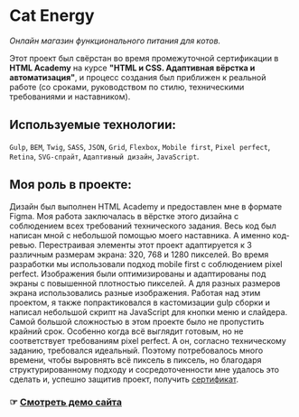 # Cat Energy
_Онлайн магазин функционального питания для котов._

Этот проект был свёрстан во время промежуточной сертификации в **HTML Academy** на курсе **"HTML и CSS. Адаптивная вёрстка и автоматизация"**, и процесс создания был приближен к реальной работе (со сроками, руководством по стилю, техническими требованиями и наставником).

## Используемые технологии: 
`Gulp`, `BEM`, `Twig`, `SASS`, `JSON`, `Grid`, `Flexbox`, `Mobile first`, `Pixel perfect`, `Retina`, `SVG-спрайт`,  `Адаптивный дизайн`, `JavaScript`.

## Моя роль в проекте: 
Дизайн был выполнен HTML Academy и предоставлен мне в формате Figma. Моя работа заключалась в вёрстке этого дизайна с соблюдением всех требований технического задания. Весь код был написан мной с небольшой помощью моего наставника. А именно код-ревью. Перестраивая элементы этот проект адаптируется к 3 различным размерам экрана: 320, 768 и 1280 пикселей. Во время разработки мы использовали подход mobile first с соблюдением pixel perfect. Изображения были оптимизированы и адаптированы под экраны с повышенной плотностью пикселей. А для разных размеров экрана использовались разные изображения. Работая над этим проектом, я также попрактиковался в кастомизации gulp сборки и написал небольшой скрипт на JavaScript для кнопки меню и слайдера. Самой большой сложностью в этом проекте было не пропустить крайний срок. Особенно когда всё выглядит готовым, но не соответствует требованиям pixel perfect. А он, согласно техническому заданию, требовался идеальный. Поэтому потребовалось много времени, чтобы выровнять всё пиксель в пиксель, но благодаря структурированному подходу и сосредоточенности мне удалось это сделать и, успешно защитив проект, получить [сертификат](https://assets.htmlacademy.ru/certificates/intensive/369/1487455.pdf?1686493975). 

### ☞ [Смотреть демо сайта](https://mikhail7mz.github.io/1487455-cat-energy-27/)
